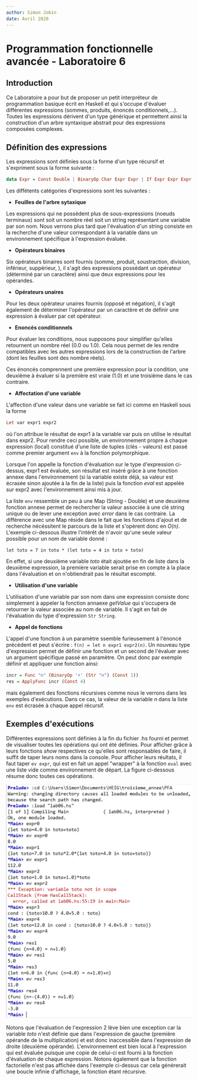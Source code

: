 ```yaml
---
author: Simon Jobin
date: Avril 2020
---
```


# Programmation fonctionnelle avancée - Laboratoire 6

## Introduction

Ce Laboratoire a pour but de proposer un petit interpréteur de programmation basique écrit en Haskell
et qui s'occupe d'évaluer différentes expressions (sommes, produits, énoncés conditionnels,...). Toutes les expressions
dérivent d'un type générique et permettent ainsi la construction d'un arbre syntaxique abstrait pour des expressions composées complexes.

## Définition des expressions

Les expressions sont définies sous la forme d'un type récursif et s'expriment sous la
forme suivante :

```Haskell
data Expr = Const Double | BinaryOp Char Expr Expr | If Expr Expr Expr | ...
```

Les diffétents catégories d'expressions sont les suivantes :

* **Feuilles de l'arbre sytaxique**

Les expressions qui ne possèdent plus de sous-expressions (noeuds terminaux) sont soit un nombre réel soit un string représentant une variable par son nom. Nous verrons
plus tard que l'évaluation d'un string consiste en la recherche d'une valeur correspondant à la variable dans un environnement spécifique à l'expression évaluée.

* **Opérateurs binaires**

Six opérateurs binaires sont fournis (somme, produit, soustraction, division, inférieur, suppérieur, ), il s'agit des expressions possédant un opérateur (déterminé par un caractère) ainsi que deux expressions pour les opérandes.

* **Opérateurs unaires**

Pour les deux opérateur unaires fournis (opposé et négation), il s'agit également de déterminer l'opérateur par un caractère et de définir une expression à évaluer par cet opérateur.

* **Enoncés conditionnels**

Pour évaluer les conditions, nous supposons pour simplifier qu'elles retournent un nombre réel (0.0 ou 1.0). Cela nous permet de les rendre compatibles avec les autres expressions lors de la construction de l'arbre (dont les feuilles sont des nombre réels).

Ces énoncés comprennent une première expression pour la condition, une deuxième à évaluer si la première est vraie (1.0) et une troisième dans le cas contraire.

* **Affectation d'une variable**

L'affection d'une valeur dans une variable se fait ici comme en Haskell sous la forme

```Haskell
Let var expr1 expr2
```

où l'on attribue le résultat de expr1 à la variable var puis on utilise le résultat dans expr2.
Pour rendre ceci possible, un environnement propre à chaque expression (local) constitué d'une liste de tuples (clés - valeurs) est passé comme premier argument `env` à la fonction polymorphique.

Lorsque l'on appelle la fonction d'évaluation sur le type d'expression ci-dessus, expr1 est évaluée, son résultat est inséré grâce à une fonction annexe dans l'environnement (si la variable existe déjà, sa valeur est écrasée sinon ajoutée à la fin de la liste) puis la fonction *eval* est appelée sur expr2 avec l'environnement ainsi mis à jour.

La liste `env` ressemble un peu à une Map (String - Double) et une deuxième fonction annexe permet de rechercher la valeur associée à une clé string unique ou de lever une exception avec *error* dans le cas contraire. La différence avec une Map réside dans le fait que les fonctions d'ajout et de recherche nécéssitent le parcours de la liste et s'opèrent donc en *O(n)*. L'exemple ci-dessous illustre l'intérêt de n'avoir qu'une seule valeur possible pour un nom de variable donné :

```
let toto = 7 in toto * (let toto = 4 in toto + toto)
```

En effet, si une deuxième variable *toto* était ajoutée en fin de liste dans la deuxième expression, la première variable serait prise en compte à la place dans l'évaluation et on n'obtiendrait pas le résultat escompté.

* **Utilisation d'une variable**

L'utilisation d'une variable par son nom dans une expression consiste donc simplement à appeler la fonction annaexe *getValue* qui s'occupera de retourner la valeur associée au nom de variable. Il s'agit en fait de l'évaluation du type d'expression `Str String`.

* **Appel de fonctions**

L'appel d'une fonction à un paramètre ssemble furieusement à l'énoncé précédent et peut s'écrire : `f(n) = let n expr1 expr2(n)`. Un nouveau type d'expression permet de définir une fonction et un second de l'évaluer avec un argument spécifique passé en paramètre. On peut donc par exemple définir et appliquer une fonction ainsi:

```Haskell
incr = Func "n" (BinaryOp '+' (Str "n") (Const 1))
res = ApplyFunc incr (Const 4)
```
mais également des fonctions récursives comme nous le verrons dans les exemples d'exécutions. Dans ce cas, la valeur de la variable *n* dans la liste `env` est écrasée à chaque appel récursif.

## Exemples d'exécutions

Différentes expressions sont définies à la fin du fichier .hs fourni et permet de visualiser toutes les opérations qui ont été définies. Pour afficher grâce à leurs fonctions *show* respectives ce qu'elles sont responsables de faire, il suffit de taper leurs noms dans la console. Pour afficher leurs réultats, il faut taper `ev expr`, qui est en fait un appel "wrapper" à la fonction `eval` avec une liste vide comme environnement de départ. La figure ci-dessous résume donc toutes ces opérations.

![image](./screen.png)

Notons que l'évaluation de l'expression 2 lève bien une exception car la variable *toto* n'est définie que dans l'expression de gauche (première opérande de la multiplication) et est donc inaccessible dans l'expression de droite (deuxième opérande). L'environnement est bien local à l'expression qui est évaluée puisque une copie de celui-ci est fourni à la fonction d'évaluation de chaque expression. Notons également que la fonction factorielle n'est pas affichée dans l'exemple ci-dessus car cela générerait une boucle infinie d'affichage, la fonction étant récursive.
